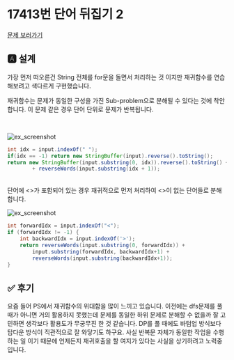 # 17413번 단어 뒤집기 2
[문제 보러가기](https://www.acmicpc.net/problem/17413)

## 🅰 설계
가장 먼저 떠오른건 String 전체를 for문을 돌면서 처리하는 것 이지만 
재귀함수를 연습해보려고 색다르게 구현했습니다.

재귀함수는 문제가 동일한 구성을 가진 Sub-problem으로 분해될 수 있다는 것에 
착안합니다. 이 문제 같은 경우 단어 단위로 문제가 반복됩니다.

<br>

![ex_screenshot](./figure/1.png)

```java 
int idx = input.indexOf(" ");
if(idx == -1) return new StringBuffer(input).reverse().toString();
return new StringBuffer(input.substring(0, idx)).reverse().toString() + " " 
        + reverseWords(input.substring(idx + 1));
```
<br>
단어에 <>가 포함되어 있는 경우 재귀적으로 먼저 처리하여 
<>이 없는 단어들로 분해합니다.

<br>

![ex_screenshot](./figure/2.png)

```java 
int forwardIdx = input.indexOf("<");
if (forwardIdx != -1) {
    int backwardIdx = input.indexOf('>');
    return reverseWords(input.substring(0, forwardIdx)) +
        input.substring(forwardIdx, backwardIdx+1) +
        reverseWords(input.substring(backwardIdx+1));
}
```

## ✅ 후기
요즘 들어 PS에서 재귀함수의 위대함을 많이 느끼고 있습니다. 
이전에는 dfs문제를 풀 때가 아니면 거의 활용하지 못했는데 문제를 동일한 하위
문제로 분해할 수 없을까 잘 고민하면 생각보다 활용도가 무궁무진 한 것 같습니다.
DP를 풀 때에도 바텀업 방식보다 탑다운 방식이 직관적으로 잘 와닿기도 하구요.
사실 반복문 자체가 동일한 작업을 수행하는 일 이기 때문에 언제든지 재귀호출을
할 여지가 있다는 사실을 상기하려고 노력중입니다.